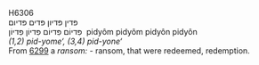 <body>
  <p>H6306<br>  פּדין    פּדיון    פּדים    פּדיום  <br> פִּדיוֹם  פִּדיוֹם  פִּדיוֹן  פִּדיוֹן  ‎  pidyôm  pidyôm  pidyôn  pidyôn  <br><i>(1,2)</i> <i>pid-yome‘,</i> <i>(3,4)</i> <i>pid-yone‘ </i><br>From <a href="h6299.htm">6299</a>  a <i>ransom: - </i>ransom, that were redeemed, redemption.<br></p>
 </body>